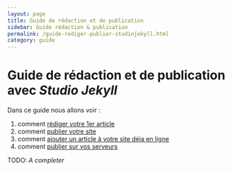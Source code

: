 ```yaml
---
layout: page
title: Guide de rédaction et de publication
sidebar: Guide rédaction & publication
permalink: /guide-rediger-publier-studiojekyll.html
category: guide
---
```

# Guide de rédaction et de publication avec _Studio Jekyll_

Dans ce guide nous allons voir :
1. comment [rédiger votre 1er article]()
1. comment [publier votre site]()
1. comment [ajouter un article à votre site déja en ligne]()
1. comment [publier sur vos serveurs]()

TODO: _A completer_